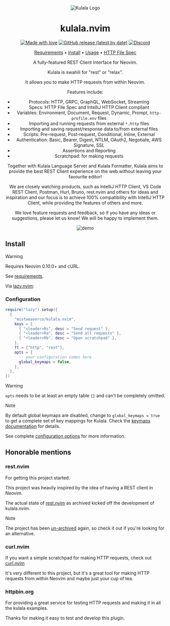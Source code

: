 <div align="center">

![Kulala Logo](logo.svg)

# kulala.nvim

[![Made with love](assets/badge-made-with-love.svg)](https://github.com/mistweaverco/kulala.nvim/graphs/contributors)
[![GitHub release (latest by date)](https://img.shields.io/github/v/release/mistweaverco/kulala.nvim?style=for-the-badge)](https://github.com/mistweaverco/kulala.nvim/releases/latest)
[![Discord](assets/badge-discord.svg)](https://discord.gg/QyVQmfY4Rt)

[Requirements](https://neovim.getkulala.net/docs/getting-started/requirements) • [Install](#install) • [Usage](https://neovim.getkulala.net/docs/usage) • [HTTP File Spec](https://neovim.getkulala.net/docs/usage/http-file-spec)

<p></p>

A fully-featured REST Client Interface for Neovim.

Kulala is swahili for "rest" or "relax".

It allows you to make HTTP requests from within Neovim.

Features include:
  
  - Protocols: HTTP, GRPC, GraphQL, WebSocket, Streaming
  - Specs: HTTP File Spec and IntelliJ HTTP Client compliant
  - Variables: Environment, Document, Request, Dynamic, Prompt, `http-profile.env` files
  - Importing and running requests from external `*.http` files
  - Importing and saving request/response data to/from external files
  - Scripts: Pre-request, Post-request, Conditional, Inline, External
  - Authentication: Basic, Bearer, Digest, NTLM, OAuth2, Negotiate, AWS Signature, SSL
  - Assertions and Reporting
  - Scratchpad: for making requests

  Together with Kulala Language Server and Kulala Formatter, Kulala aims to provide the best REST Client experience on the web without leaving your favourite editor!

  We are closely watching products, such as IntelliJ HTTP Client, VS Code REST Client, Postman, Hurl, Bruno, rest.nvim and others for ideas and inspiration and 
  our focus is to achieve 100% compatibility with IntelliJ HTTP Client, while providing the features of others and more.

  We love feature requests and feedback, so if you have any ideas or suggestions, please let us know!  We will be happy to implement them.

<p></p>

![demo](./assets/demo.gif)

<p></p>

</div>

## Install

> [!WARNING]
> Requires Neovim 0.10.0+ and cURL.
>
> See [requirements](https://neovim.getkulala.net/docs/getting-started/requirements).

Via [lazy.nvim](https://github.com/folke/lazy.nvim):

### Configuration

```lua
require("lazy").setup({
  {
    "mistweaverco/kulala.nvim",
    keys = {
      { "<leader>Rs", desc = "Send request" },
      { "<leader>Ra", desc = "Send all requests" },
      { "<leader>Rb", desc = "Open scratchpad" },
    },
    ft = {"http", "rest"},
    opts = {
      -- your configuration comes here
      global_keymaps = false,
    },
  },
})
```

> [!WARNING]
>`opts` needs to be at least an empty table `{}` and can't be completely omitted.

> [!NOTE]
> By default global keymaps are disabled, change to `global_keymaps = true` to get a complete set of key mappings for Kulala. Check the [keymaps documentation](https://neovim.getkulala.net/docs/getting-started/keymaps) for details.

See complete [configuration options](https://neovim.getkulala.net/docs/getting-started/configuration-options) for more information.

## Honorable mentions

### rest.nvim

For getting this project started.

This project was heavily inspired by the idea of having a REST client in Neovim.

The actual state of [rest.nvim](https://github.com/rest-nvim/rest.nvim)
as archived kicked off the development of kulala.nvim.

> [!NOTE]
> The project has been [un-archived][restnvim-unarchived-post] again,
> so check it out if you're looking for an alternative.

### curl.nvim

If you want a simple scratchpad for making HTTP requests,
check out [curl.nvim](https://github.com/oysandvik94/curl.nvim)

It's very different to this project, but it's a great tool for making
HTTP requests from within Neovim and maybe just your cup of tea.

### httpbin.org

For providing a great service for testing HTTP requests and
making it in all the kulala examples.

Thanks for making it easy to test and develop this plugin.

[restnvim-unarchived-post]: https://github.com/rest-nvim/rest.nvim/issues/398#issue-2442747909
